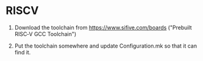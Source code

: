 RISCV
======

1. Download the toolchain from https://www.sifive.com/boards ("Prebuilt RISC‑V
GCC Toolchain")

2. Put the toolchain somewhere and update Configuration.mk so that it can find it.
